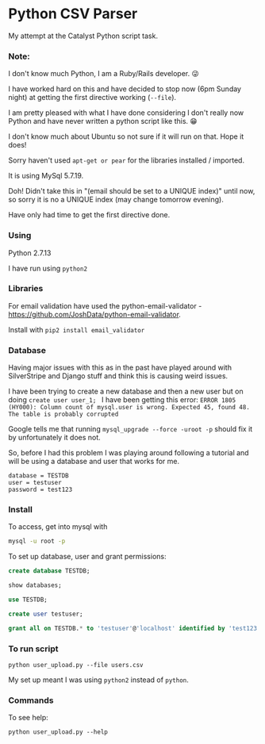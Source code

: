 # Python CSV Parser

My attempt at the Catalyst Python script task.

### Note:

I don't know much Python, I am a Ruby/Rails developer. 😜

I have worked hard on this and have decided to stop now (6pm Sunday night) at getting the first directive working (`--file`).

I am pretty pleased with what I have done considering I don't really now Python and have never written a python script like this. 😁

I don't know much about Ubuntu so not sure if it will run on that. Hope it does!

Sorry haven't used `apt-get or pear` for the libraries installed / imported.

It is using MySql 5.7.19.

Doh! Didn't take this in "(email should be set to a UNIQUE index)" until now, so sorry it is no a UNIQUE index (may change tomorrow evening).

Have only had time to get the first directive done.

### Using
Python 2.7.13

I have run using `python2`


### Libraries
For email validation have used the python-email-validator -  https://github.com/JoshData/python-email-validator.

Install with  `pip2 install email_validator`


### Database
Having major issues with this as in the past have played around with SilverStripe and Django stuff and think this is causing weird issues.

I have been trying to create a new database and then a new user but on doing `create user user_1; ` I have been getting this error:
`ERROR 1805 (HY000): Column count of mysql.user is wrong. Expected 45, found 48. The table is probably corrupted`

Google tells me that running `mysql_upgrade --force -uroot -p` should fix it by unfortunately it does not.

So, before I had this problem I was playing around following a tutorial and  will be using a database and user that works for me.

```
database = TESTDB
user = testuser
password = test123
```

### Install

To access, get into mysql with
```bash
mysql -u root -p
```

To set up database, user and grant permissions:

```sql
create database TESTDB;

show databases;

use TESTDB;

create user testuser;

grant all on TESTDB.* to 'testuser'@'localhost' identified by 'test123';
```

### To run script

`python user_upload.py --file users.csv`

My set up meant I was using `python2` instead of `python`.

### Commands

To see help:

`python user_upload.py --help`
